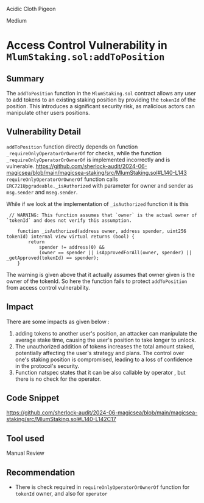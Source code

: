 Acidic Cloth Pigeon

Medium

# Access Control Vulnerability in `MlumStaking.sol:addToPosition`

## Summary
The `addToPosition` function in the `MlumStaking.sol` contract allows any user to add tokens to an existing staking position by providing the `tokenId` of the position. This introduces a significant security risk, as malicious actors can manipulate other users positions.

## Vulnerability Detail
`addToPosition` function directly depends on function `_requireOnlyOperatorOrOwnerOf` for checks, while the function `_requireOnlyOperatorOrOwnerOf` is implemented incorrectly and is vulnerable.
https://github.com/sherlock-audit/2024-06-magicsea/blob/main/magicsea-staking/src/MlumStaking.sol#L140-L143
`requireOnlyOperatorOrOwnerOf` function calls `ERC721Upgradeable._isAuthorized` with parameter for owner and sender as `msg.sender` and `mseg.sender`.


While if we look at the implementation of `_isAuthorized` function it is this 
```solidity
 // WARNING: This function assumes that `owner` is the actual owner of `tokenId` and does not verify this assumption.

    function _isAuthorized(address owner, address spender, uint256 tokenId) internal view virtual returns (bool) {
        return
            spender != address(0) &&
            (owner == spender || isApprovedForAll(owner, spender) || _getApproved(tokenId) == spender);
    }
```
The warning is given above that it actually assumes that owner given is the owner of the tokenId. So here the function fails to protect `addToPosition` from access control vulnerability.
## Impact
There are some impacts as given below : 
1.  adding tokens to another user's position, an attacker can manipulate the average stake time, causing the user's position to take longer to unlock.
2. The unauthorized addition of tokens increases the total amount staked, potentially affecting the user's strategy and plans. The control over one's staking position is compromised, leading to a loss of confidence in the protocol's security.
3. Function natspec states that it can be also callable by operator , but there is no check for the operator.
## Code Snippet
https://github.com/sherlock-audit/2024-06-magicsea/blob/main/magicsea-staking/src/MlumStaking.sol#L140-L142C17

## Tool used

Manual Review

## Recommendation
* There is check required in `requireOnlyOperatorOrOwnerOf` function for `tokenId` owner, and also for `operator`
